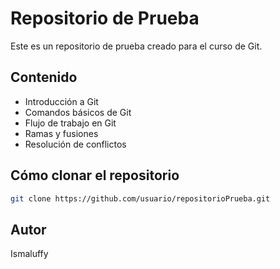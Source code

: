 # Repositorio de Prueba

Este es un repositorio de prueba creado para el curso de Git.

## Contenido

- Introducción a Git
- Comandos básicos de Git
- Flujo de trabajo en Git
- Ramas y fusiones
- Resolución de conflictos

## Cómo clonar el repositorio

```bash
git clone https://github.com/usuario/repositorioPrueba.git
```

## Autor

Ismaluffy